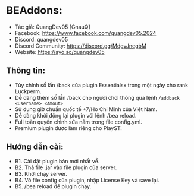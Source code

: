 # BEAddons:
- Tác giả: QuangDev05 [GnauQ]
- Facebook: https://www.facebook.com/quangdev05.2024
- Discord: quangdev05
- Discord Community: https://discord.gg/MdgvJnegbM
- Website: https://ayo.so/quangdev05
## Thông tin:
- Tùy chỉnh số lần /back của plugin Essentialsx trong một ngày cho rank Luckperm.
- Dễ dàng thêm số lần /back cho người chơi thông qua lệnh `/addback <Username> <Amout>`
- Sử dụng giờ chuẩn quốc tế +7/Ho Chi Minh của Việt Nam.
- Dễ dàng khởi động lại plugin với lệnh /bea reload.
- Full toàn quyền chỉnh sửa nằm trong file config.yml.
- Premium plugin được làm riêng cho PlayST.
## Hướng dẫn cài:
- B1. Cài đặt plugin bản mới nhất về.
- B2. Thả file .jar vào file plugin của server.
- B3. Khởi chạy server.
- B4. Vô file config của plugin, nhập License Key và save lại.
- B5. /bea reload để plugin chạy.

